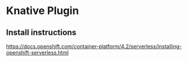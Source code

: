 # Knative Plugin

## Install instructions

https://docs.openshift.com/container-platform/4.2/serverless/installing-openshift-serverless.html
